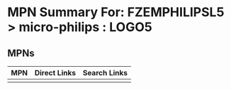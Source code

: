 



# MPN Summary For: FZEMPHILIPSL5 > micro-philips : LOGO5

## MPNs
  

|MPN|Direct Links|Search Links|
| :--- | :--- | :--- |
||||
